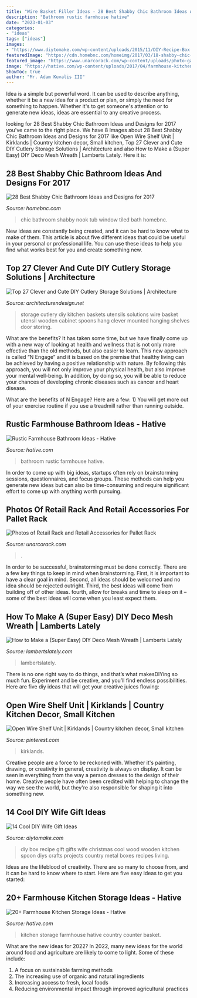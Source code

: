 ```yaml
---
title: "Wire Basket Filler Ideas - 28 Best Shabby Chic Bathroom Ideas And Designs For 2017"
description: "Bathroom rustic farmhouse hative"
date: "2023-01-03"
categories:
- "ideas"
tags: ["ideas"]
images:
- "https://www.diytomake.com/wp-content/uploads/2015/11/DIY-Recipe-Box.jpg"
featuredImage: "https://cdn.homebnc.com/homeimg/2017/03/18-shabby-chic-bathroom-ideas-homebnc.jpg"
featured_image: "https://www.unarcorack.com/wp-content/uploads/photo-gallery/m-dividers-with-pipe.jpeg"
image: "https://hative.com/wp-content/uploads/2017/04/farmhouse-kitchen-storage/9-farmhouse-kitchen-storage.jpg"
ShowToc: true
author: "Mr. Adam Kuvalis III"
---
```



Idea is a simple but powerful word. It can be used to describe anything, whether it be a new idea for a product or plan, or simply the need for something to happen. Whether it's to get someone's attention or to generate new ideas, ideas are essential to any creative process.

	

		
looking for 28 Best Shabby Chic Bathroom Ideas and Designs for 2017 you've came to the right place. We have 8 Images about 28 Best Shabby Chic Bathroom Ideas and Designs for 2017 like Open Wire Shelf Unit | Kirklands | Country kitchen decor, Small kitchen, Top 27 Clever and Cute DIY Cutlery Storage Solutions | Architecture and also How to Make a (Super Easy) DIY Deco Mesh Wreath | Lamberts Lately. Here it is:
		
    
## 28 Best Shabby Chic Bathroom Ideas And Designs For 2017

<img loading=lazy src="https://cdn.homebnc.com/homeimg/2017/03/18-shabby-chic-bathroom-ideas-homebnc.jpg" onerror="this.onerror=null;this.src='https://tse3.mm.bing.net/th?id=OIP.81eZbjO5jXCVTIx8WA9ZdgHaLH&amp;pid=15.1';" alt="28 Best Shabby Chic Bathroom Ideas and Designs for 2017">

_Source: homebnc.com_

>chic bathroom shabby nook tub window tiled bath homebnc. 

	

New ideas are constantly being created, and it can be hard to know what to make of them. This article is about five different ideas that could be useful in your personal or professional life. You can use these ideas to help you find what works best for you and create something new.

    
## Top 27 Clever And Cute DIY Cutlery Storage Solutions | Architecture

<img loading=lazy src="http://cdn.architecturendesign.net/wp-content/uploads/2015/05/AD-Cutlery-Storage-Ideas-15.jpg" onerror="this.onerror=null;this.src='https://tse1.mm.bing.net/th?id=OIP.T8amRZCEX7QHfLVZsCMyYAHaLL&amp;pid=15.1';" alt="Top 27 Clever and Cute DIY Cutlery Storage Solutions | Architecture">

_Source: architecturendesign.net_

>storage cutlery diy kitchen baskets utensils solutions wire basket utensil wooden cabinet spoons hang clever mounted hanging shelves door storing. 

	

What are the benefits?
It has taken some time, but we have finally come up with a new way of looking at health and wellness that is not only more effective than the old methods, but also easier to learn. This new approach is called “N Engage” and it is based on the premise that healthy living can be achieved by having a positive relationship with nature.
By following this approach, you will not only improve your physical health, but also improve your mental well-being. In addition, by doing so, you will be able to reduce your chances of developing chronic diseases such as cancer and heart disease.

What are the benefits of N Engage? Here are a few: 
        1) You will get more out of your exercise routine if you use a treadmill rather than running outside.

    
## Rustic Farmhouse Bathroom Ideas - Hative

<img loading=lazy src="https://hative.com/wp-content/uploads/2016/05/21-rustic-bathroom-ideas.jpg" onerror="this.onerror=null;this.src='https://tse1.mm.bing.net/th?id=OIP.EUbYVgZ6mH1SSL73_uRhSAAAAA&amp;pid=15.1';" alt="Rustic Farmhouse Bathroom Ideas - Hative">

_Source: hative.com_

>bathroom rustic farmhouse hative. 

	

In order to come up with big ideas, startups often rely on brainstorming sessions, questionnaires, and focus groups. These methods can help you generate new ideas but can also be time-consuming and require significant effort to come up with anything worth pursuing.

    
## Photos Of Retail Rack And Retail Accessories For Pallet Rack

<img loading=lazy src="https://www.unarcorack.com/wp-content/uploads/photo-gallery/m-dividers-with-pipe.jpeg" onerror="this.onerror=null;this.src='https://tse3.mm.bing.net/th?id=OIP.VIevHMNzb0KZLP8HJKVVUwHaLH&amp;pid=15.1';" alt="Photos of Retail Rack and Retail Accessories for Pallet Rack">

_Source: unarcorack.com_

>. 

	

In order to be successful, brainstorming must be done correctly. There are a few key things to keep in mind when brainstorming. First, it is important to have a clear goal in mind. Second, all ideas should be welcomed and no idea should be rejected outright. Third, the best ideas will come from building off of other ideas. fourth, allow for breaks and time to sleep on it – some of the best ideas will come when you least expect them.

    
## How To Make A (Super Easy) DIY Deco Mesh Wreath | Lamberts Lately

<img loading=lazy src="https://i1.wp.com/lambertslately.com/wp-content/uploads/2018/04/easy_deco_mesh_wreath_009-1.jpg?fit=1500%2C2199&amp;ssl=1" onerror="this.onerror=null;this.src='https://tse4.mm.bing.net/th?id=OIP.hMJayMZbfSd1PoLHhxmNwAHaK2&amp;pid=15.1';" alt="How to Make a (Super Easy) DIY Deco Mesh Wreath | Lamberts Lately">

_Source: lambertslately.com_

>lambertslately. 

	

There is no one right way to do things, and that’s what makesDIYing so much fun. Experiment and be creative, and you’ll find endless possibilities. Here are five diy ideas that will get your creative juices flowing:

    
## Open Wire Shelf Unit | Kirklands | Country Kitchen Decor, Small Kitchen

<img loading=lazy src="https://i.pinimg.com/736x/f9/ed/ba/f9edba4d41b1f0eaed3134f9c5d9a509.jpg" onerror="this.onerror=null;this.src='https://tse4.mm.bing.net/th?id=OIP.QDHw61ErcsEaDlV6cNcpkgHaK8&amp;pid=15.1';" alt="Open Wire Shelf Unit | Kirklands | Country kitchen decor, Small kitchen">

_Source: pinterest.com_

>kirklands. 

	

Creative people are a force to be reckoned with. Whether it's painting, drawing, or creativity in general, creativity is always on display. It can be seen in everything from the way a person dresses to the design of their home. Creative people have often been credited with helping to change the way we see the world, but they're also responsible for shaping it into something new.

    
## 14 Cool DIY Wife Gift Ideas

<img loading=lazy src="https://www.diytomake.com/wp-content/uploads/2015/11/DIY-Recipe-Box.jpg" onerror="this.onerror=null;this.src='https://tse4.mm.bing.net/th?id=OIP.5ceZ6Qgch7XIavZkZOD6QQHaJ4&amp;pid=15.1';" alt="14 Cool DIY Wife Gift Ideas">

_Source: diytomake.com_

>diy box recipe gift gifts wife christmas cool wood wooden kitchen spoon diys crafts projects country metal boxes recipes living. 

	

Ideas are the lifeblood of creativity. There are so many to choose from, and it can be hard to know where to start. Here are five easy ideas to get you started:

    
## 20+ Farmhouse Kitchen Storage Ideas - Hative

<img loading=lazy src="https://hative.com/wp-content/uploads/2017/04/farmhouse-kitchen-storage/9-farmhouse-kitchen-storage.jpg" onerror="this.onerror=null;this.src='https://tse3.mm.bing.net/th?id=OIP.3NL4OhjVQ4OJAGOvM0hfCQHaJ4&amp;pid=15.1';" alt="20+ Farmhouse Kitchen Storage Ideas - Hative">

_Source: hative.com_

>kitchen storage farmhouse hative country counter basket. 

	

What are the new ideas for 2022?
In 2022, many new ideas for the world around food and agriculture are likely to come to light. Some of these include: 
1. A focus on sustainable farming methods 
2. The increasing use of organic and natural ingredients 
3. Increasing access to fresh, local foods 
4. Reducing environmental impact through improved agricultural practices 

